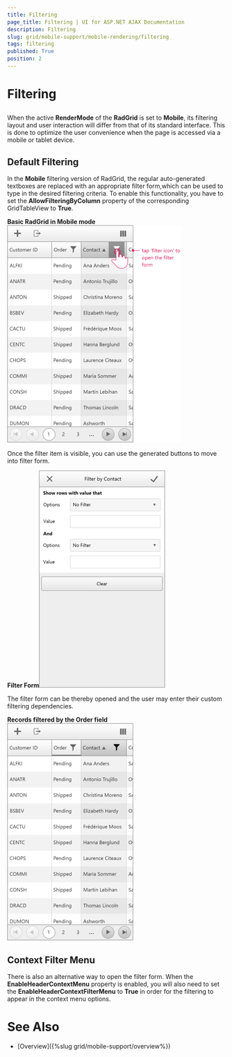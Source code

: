 ```yaml
---
title: Filtering
page_title: Filtering | UI for ASP.NET AJAX Documentation
description: Filtering
slug: grid/mobile-support/mobile-rendering/filtering
tags: filtering
published: True
position: 2
---
```


# Filtering



## 

When the active __RenderMode__ of the __RadGrid__ is set to __Mobile__, its filtering layout and user interaction will differ from that of its standard interface. This is done to optimize the user convenience when the page is accessed via a mobile or tablet device.

## Default Filtering

In the __Mobile__ filtering version of RadGrid, the regular auto-generated textboxes are replaced with an appropriate filter form,which can be used to type in the desired filtering criteria. To enable this functionality, you have to set the __AllowFilteringByColumn__ property of the corresponding GridTableView to __True__.

__Basic RadGrid in Mobile mode__![Grid Mobile Filtering 1](images/grid-mobile-filtering1.png)

Once the filter item is visible, you can use the generated buttons to move into filter form.

__Filter Form__![Grid Mobile Filtering 2](images/grid-mobile-filtering2.png)

The filter form can be thereby opened and the user may enter their custom filtering dependencies.

__Records filtered by the Order field__![Grid Mobile Filtering 3](images/grid-mobile-filtering3.png)

## Context Filter Menu

There is also an alternative way to open the filter form. When the __EnableHeaderContextMenu__ property is enabled, you will also need to set the __EnableHeaderContextFilterMenu__ to __True__ in order for the filtering to appear in the context menu options.

# See Also

 * [Overview]({%slug grid/mobile-support/overview%})
